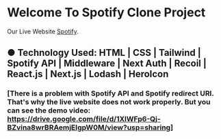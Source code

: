 # Welcome To Spotify Clone Project

Our Live Website [Spotify](https://spotify-clone-project.vercel.app/).

## ● Technology Used: HTML | CSS | Tailwind | Spotify API | Middleware | Next Auth | Recoil | React.js | Next.js | Lodash | HeroIcon

### [There is a problem with Spotify API and Spotify redirect URI. That's why the live website does not work properly. But you can see the demo video: https://drive.google.com/file/d/1XlWFp6-Qj-BZvina8wrBRAemjEIgpW0M/view?usp=sharing]
